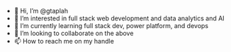 - 👋 Hi, I’m @gtaplah
- 👀 I’m interested in full stack web development and data analytics and AI
- 🌱 I’m currently learning full stack dev, power platform, and devops
- 💞️ I’m looking to collaborate on the above
- 📫 How to reach me on my handle

<!---
gtaplah/gtaplah is a ✨ special ✨ repository because its `README.md` (this file) appears on your GitHub profile.
You can click the Preview link to take a look at your changes.
--->
